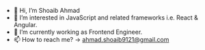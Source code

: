 - 👋 Hi, I’m Shoaib Ahmad
- 👀 I’m interested in JavaScript and related frameworks i.e. React & Angular.
- 🌱 I’m currently working as Frontend Engineer.
- 📫 How to reach me? -> ahmad.shoaib9121@gmail.com

<!---
shoaib22293/shoaib22293 is a ✨ special ✨ repository because its `README.md` (this file) appears on your GitHub profile.
You can click the Preview link to take a look at your changes.
--->
